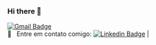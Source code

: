### Hi there 👋

<!--
**ggibamede/ggibamede** is a ✨ _special_ ✨ repository because its `README.md` (this file) appears on your GitHub profile.

Here are some ideas to get you started:

- 🔭 I’m currently working on ...
- 🌱 I’m currently learning ...
- 👯 I’m looking to collaborate on ...
- 🤔 I’m looking for help with ...
- 💬 Ask me about ...
- 📫 How to reach me: ...
- 😄 Pronouns: ...
- ⚡ Fun fact: ...
-->
[![Gmail Badge](https://img.shields.io/badge/-gibamedeirosgc@gmail.com-c14438?style=flat-square&logo=Gmail&logoColor=white&link=mailto:tgmarinho@gmail.com)](mailto:gibamedeirosgc@gmail.com)
 <br/> :email: &nbsp; Entre em contato comigo: [![Linkedin Badge](https://img.shields.io/badge/-GilbertoMedeireiros-blue?style=flat-square&logo=Linkedin&logoColor=white&link=https://www.linkedin.com/in/gilberto-medeiros-6459bb1ab/)](https://www.linkedin.com/in/gilberto-medeiros-6459bb1ab/) 
| 
